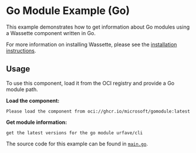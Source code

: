 # Go Module Example (Go)

This example demonstrates how to get information about Go modules using a Wassette component written in Go.

For more information on installing Wassette, please see the [installation instructions](https://github.com/microsoft/wassette?tab=readme-ov-file#installation).

## Usage

To use this component, load it from the OCI registry and provide a Go module path.

**Load the component:**
```
Please load the component from oci://ghcr.io/microsoft/gomodule:latest
```

**Get module information:**
```
get the latest versions for the go module urfave/cli
```

The source code for this example can be found in [`main.go`](main.go).
